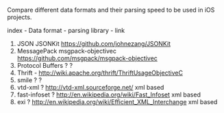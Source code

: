 
Compare different data formats and their parsing speed to be used in iOS projects.

index - Data format - parsing library - link
1.	JSON		JSONKit		https://github.com/johnezang/JSONKit
2. 	MessagePack	msgpack-objectivec	https://github.com/msgpack/msgpack-objectivec
3. 	Protocol Buffers	?	?
4. 	Thrift		-		http://wiki.apache.org/thrift/ThriftUsageObjectiveC		
5. 	smile		?		?
6.	vtd-xml		?		http://vtd-xml.sourceforge.net/					xml based
7. 	fast-infoset	?		http://en.wikipedia.org/wiki/Fast_Infoset			xml based
8.	exi		?		http://en.wikipedia.org/wiki/Efficient_XML_Interchange		xml based

